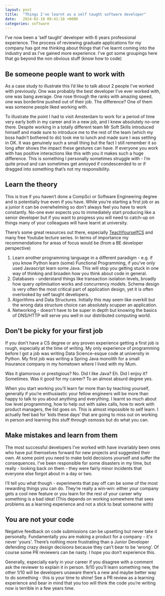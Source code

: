 ```yaml
---
layout: post
title:  "Things I've learnt as a self taught software developer"
date:   2024-02-18 09:41:18 +0000
categories: software
---
```


I’ve now been a ‘self taught’ developer with 6 years professional experience. The process of reviewing graduate applications for my company has got me thinking about things that I’ve learnt coming into the industry and as I’ve gained more experience. I’ve got some groupings here that go beyond the non obvious stuff (know how to code)

## Be someone people want to work with

As a case study to illustrate this I’d like to talk about 2 people I’ve worked with previously. One was probably the best developer I’ve ever worked with, one was bang average. One rose through the ranks with amazing speed, one was borderline pushed out of their job. The difference? One of them was someone people liked working with. 

To illustrate the point I had to visit Amsterdam to work for a period of time very early both in my career and in a new job, and I knew absolutely no-one there. Despite working in a totally different team Mr Soft Skills introduced himself and made sure to introduce me to the rest of the team (which my boss hadn’t bothered to do) took me to lunch and made sure I was settling in OK. It was genuinely such a small thing but the fact I still remember it so long after shows the impact these gestures can have. If everyone you work with has positive interactions like this with you it makes such a huge difference. This is something I personally sometimes struggle with - I’m quite proud and can sometimes get annoyed if condescended to or if dragged into something that’s not my responsibility. 

## Learn the theory

This is true if you haven’t done a CompSci or Software Engineering degree and is potentially true even if you have. While you’re starting a first job or as a junior it can be overwhelming so don’t always feel you have to work constantly. No-one ever expects you to immediately start producing like a senior developer but if you want to progress you will need to catch-up on things many of your colleagues will have learnt at university.   

There’s some great resources out there, especially [TeachYourselfCS](https://teachyourselfcs.com) and many free Youtube lecture series. In terms of importance my recommendations for areas of focus would be (from a BE developer perspective) 

1. Learn another programming language in a different paradigm - e.g. if you know Python learn (some) Functional Programming, if you’ve only used Javascript learn some Java. This will stop you getting stuck in one way of thinking and broaden how you think about code in general. 
2. Databases - understand things like transaction isolation levels, broadly how query optimisation works and concurrency models. Schema design is very often the most critical part of application design, yet it is often overlooked by self taught developers. 
3. Algorithms and Data Structures. Initially this may seem like overkill but the wrong data structure choice can absolutely scupper an application. 
4. Networking - doesn’t have to be super in depth but knowing the basics of DNS/HTTP will serve you well in our distributed computing world. 

## Don't be picky for your first job

If you don’t have a CS degree or any proven experience getting a first job is rough, especially at the time of writing. My only experience of programming before I got a job was writing Data Science-esque code at university in Python. My first job was writing a Spring Java monolith for a small Insurance company in my hometown where I lived with my Mum. 

Was it glamorous or prestigious? No. Did I like Java? Eh. Did I enjoy it? Sometimes. Was it good for my career? To an almost absurd degree yes.  

When you start working you’ll learn far more than by teaching yourself, generally if you’re enthusiastic your fellow engineers will be more than happy to talk to you about anything and everything. I learnt so much about low level programming, how to help out with sales calls, how to work with product managers, the list goes on. This is almost impossible to self learn. I actually feel bad for ‘kids these days’ that are going to miss out on working in person and learning this stuff through osmosis but do what you can. 

## Make mistakes and learn from them 

The most successful developers I’ve worked with have invariably been ones who have put themselves forward for new projects and suggested their own. At some point you need to make bold decisions yourself and suffer the consequences. I’ve been responsible for some disasters in my time, but really - looking back on them - they were fairly minor incidents that everyone else forgot about in a day or two. 

I’ll tell you what though - experiments that pay off can be some of the most rewarding things you can do. They’re really a win-win: either your company gets a cool new feature or you learn for the rest of your career why something is a bad idea! (This depends on working somewhere that sees problems as a learning experience and not a stick to beat someone with) 

## You are not your code

Negative feedback on code submissions can be upsetting but never take it personally. Fundamentally you are making a product for a company - it's never 'yours'. There’s nothing more frustrating than a Junior Developer defending crazy design decisions because they can’t bear to be ‘wrong’. Of course some PR reviewers can be nasty. I hope you don’t experience this. 

Generally, especially early in your career if you disagree with a comment ask the reviewer to explain it in person. 9/10 you’ll learn something new, the other 1/10 will be developers unaware there’s a new and maybe better way to do something - this is your time to shine! See a PR review as a learning experience and bear in mind that you too will think the code you’re writing now is terrible in a few years time. 
